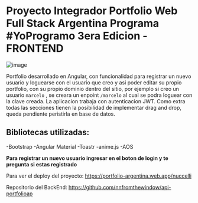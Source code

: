 # Proyecto Integrador Portfolio Web Full Stack Argentina Programa #YoProgramo 3era Edicion - FRONTEND
![image](https://user-images.githubusercontent.com/97917996/213378693-8f3a8919-d1a7-4194-9c50-538b720f9911.png)

Portfolio desarrollado en Angular, con funcionalidad para registrar un nuevo usuario y loguearse con el usuario que creo y asi poder editar su propio portfolio, con su propio dominio dentro del sitio, por ejemplo si creo un usuario `marcelo` , se creara un enpoint `/marcelo` al cual se podra loguear con la clave creada. La aplicacion trabaja con autenticacion JWT. Como extra todas las secciones tienen la posibilidad de implementar drag and drop, queda pendiente peristirla en base de datos.

## Bibliotecas utilizadas:
-Bootstrap
-Angular Material
-Toastr
-anime.js
-AOS

**Para registrar un nuevo usuario ingresar en el boton de login y te pregunta si estas registrado**

Para ver el deploy del proyecto: https://portfolio-argentina.web.app/nuccelli 

Repositorio del BackEnd: https://github.com/nnfromthewindow/api-portfolioap
